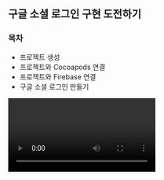 ## 구글 소셜 로그인 구현 도전하기 

### 목차
+ 프로젝트 생성
+ 프로젝트와 Cocoapods 연결
+ 프로젝트와 Firebase 연결
+ 구글 소셜 로그인 만들기

<video src="![화면 기록 2024-10-01 오후 6 58 56](https://github.com/user-attachments/assets/9bd97a3d-489d-4111-9e15-42f180449535)" />  










   




